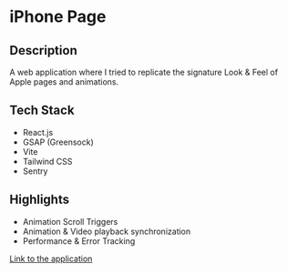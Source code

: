 # iPhone Page

## Description

A web application where I tried to replicate the signature Look & Feel of Apple pages and animations.

## Tech Stack

- React.js
- GSAP (Greensock)
- Vite
- Tailwind CSS
- Sentry

## Highlights

- Animation Scroll Triggers
- Animation & Video playback synchronization
- Performance & Error Tracking

[Link to the application](https://apple-website-eight-beryl.vercel.app/)
